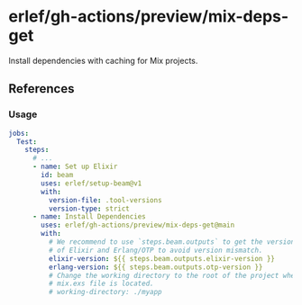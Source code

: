 # erlef/gh-actions/preview/mix-deps-get

Install dependencies with caching for Mix projects.

## References

### Usage

```yaml
jobs:
  Test:
    steps:
      # ...
      - name: Set up Elixir
        id: beam
        uses: erlef/setup-beam@v1
        with:
          version-file: .tool-versions
          version-type: strict
      - name: Install Dependencies
        uses: erlef/gh-actions/preview/mix-deps-get@main
        with:
          # We recommend to use `steps.beam.outputs` to get the version
          # of Elixir and Erlang/OTP to avoid version mismatch.
          elixir-version: ${{ steps.beam.outputs.elixir-version }}
          erlang-version: ${{ steps.beam.outputs.otp-version }}
          # Change the working directory to the root of the project where the
          # mix.exs file is located.
          # working-directory: ./myapp
```
